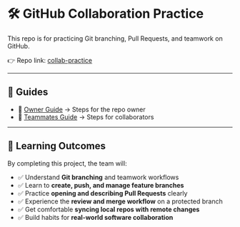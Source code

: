 # 🛠️ GitHub Collaboration Practice

This repo is for practicing Git branching, Pull Requests, and teamwork on GitHub.

👉 Repo link: [collab-practice](https://github.com/faizan-ahmad5/collab-practice)

---

## 📂 Guides

- 👑 [Owner Guide](OWNER_GUIDE.md) → Steps for the repo owner
- 👥 [Teammates Guide](TEAMMATES_GUIDE.md) → Steps for collaborators

---

## 🎯 Learning Outcomes

By completing this project, the team will:

- ✅ Understand **Git branching** and teamwork workflows
- ✅ Learn to **create, push, and manage feature branches**
- ✅ Practice **opening and describing Pull Requests** clearly
- ✅ Experience the **review and merge workflow** on a protected branch
- ✅ Get comfortable **syncing local repos with remote changes**
- ✅ Build habits for **real-world software collaboration**
